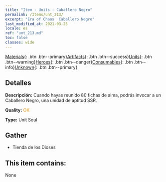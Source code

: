 ```yaml
---
title: "Item - Units - Caballero Negro"
permalink: /Items/unt_213/
excerpt: "Era of Chaos  Caballero Negro"
last_modified_at: 2021-03-25
locale: es
ref: "unt_213.md"
toc: false
classes: wide
---
```

 [Materials](/es/Items/){: .btn .btn--primary}[Artifacts](/es/Items/Artifacts/){: .btn .btn--success}[Units](/es/Items/Units/){: .btn .btn--warning}[Heroes](/es/Items/Heroes/){: .btn .btn--danger}[Consumables](/es/Items/Consumables/){: .btn .btn--info}[Unknown](/es/Items/Unknown/){: .btn .btn--primary}

## Detalles
 **Descripción:** Cuando hayas reunido 80 fichas de alma, podrás invocar a un Caballero Negro, una unidad de aptitud SSR.

 **Quality:** <span style="color: #FF8C00">OK</span>

 **Type:** Unit Soul

## Gather

*    Tienda de los Dioses 

## This item contains:

  None

